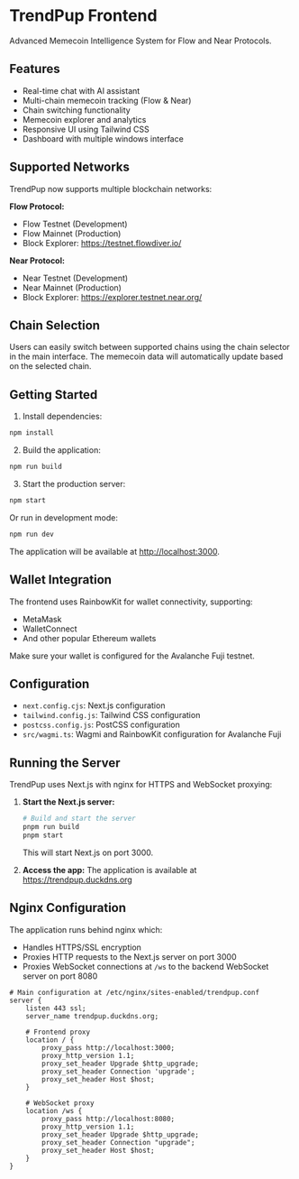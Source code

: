 # TrendPup Frontend

Advanced Memecoin Intelligence System for Flow and Near Protocols.

## Features

- Real-time chat with AI assistant
- Multi-chain memecoin tracking (Flow & Near)
- Chain switching functionality
- Memecoin explorer and analytics
- Responsive UI using Tailwind CSS
- Dashboard with multiple windows interface

## Supported Networks

TrendPup now supports multiple blockchain networks:

**Flow Protocol:**
- Flow Testnet (Development)
- Flow Mainnet (Production)
- Block Explorer: https://testnet.flowdiver.io/

**Near Protocol:**
- Near Testnet (Development)
- Near Mainnet (Production)
- Block Explorer: https://explorer.testnet.near.org/

## Chain Selection

Users can easily switch between supported chains using the chain selector in the main interface. The memecoin data will automatically update based on the selected chain.

## Getting Started

1. Install dependencies:

```bash
npm install
```

2. Build the application:

```bash
npm run build
```

3. Start the production server:

```bash
npm start
```

Or run in development mode:

```bash
npm run dev
```

The application will be available at [http://localhost:3000](http://localhost:3000).

## Wallet Integration

The frontend uses RainbowKit for wallet connectivity, supporting:
- MetaMask
- WalletConnect
- And other popular Ethereum wallets

Make sure your wallet is configured for the Avalanche Fuji testnet.

## Configuration

- `next.config.cjs`: Next.js configuration
- `tailwind.config.js`: Tailwind CSS configuration
- `postcss.config.js`: PostCSS configuration
- `src/wagmi.ts`: Wagmi and RainbowKit configuration for Avalanche Fuji

## Running the Server

TrendPup uses Next.js with nginx for HTTPS and WebSocket proxying:

1. **Start the Next.js server:**
   ```bash
   # Build and start the server
   pnpm run build
   pnpm start
   ```
   This will start Next.js on port 3000.

2. **Access the app:**
   The application is available at https://trendpup.duckdns.org

## Nginx Configuration

The application runs behind nginx which:
- Handles HTTPS/SSL encryption
- Proxies HTTP requests to the Next.js server on port 3000
- Proxies WebSocket connections at `/ws` to the backend WebSocket server on port 8080

```nginx
# Main configuration at /etc/nginx/sites-enabled/trendpup.conf
server {
    listen 443 ssl;
    server_name trendpup.duckdns.org;

    # Frontend proxy
    location / {
        proxy_pass http://localhost:3000;
        proxy_http_version 1.1;
        proxy_set_header Upgrade $http_upgrade;
        proxy_set_header Connection 'upgrade';
        proxy_set_header Host $host;
    }

    # WebSocket proxy
    location /ws {
        proxy_pass http://localhost:8080;
        proxy_http_version 1.1;
        proxy_set_header Upgrade $http_upgrade;
        proxy_set_header Connection "upgrade";
        proxy_set_header Host $host;
    }
}
```
